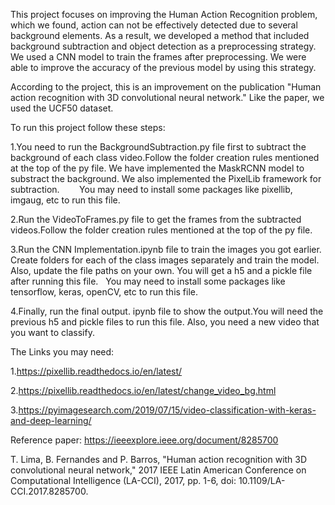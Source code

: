This project focuses on improving the Human Action Recognition problem, which we found, action can not be effectively detected due to several background elements.
As a result, we developed a method that included background subtraction and object detection as a preprocessing strategy. We used a CNN model to train the frames after preprocessing. We were able to improve the accuracy of the previous model by using this strategy.


According to the project, this is an improvement on the publication "Human action recognition with 3D convolutional neural network." Like the paper, we used the UCF50 dataset.












To run this project follow these steps:

1.You need to run the BackgroundSubtraction.py file first to subtract the background of each class video.Follow the folder creation rules mentioned at the top of the py file. We have implemented the MaskRCNN model to substract the background. We also implemented the PixelLib framework for subtraction.    
   You may need to install some packages like pixellib, imgaug, etc to run this file.


2.Run the VideoToFrames.py file to get the frames from the subtracted videos.Follow the folder creation rules mentioned at the top of the py file.


3.Run the CNN Implementation.ipynb file to train the images you got earlier. Create folders for each of the class images separately and train the model. Also, update the file paths on your own. You will get a h5 and a pickle file after running this file.
  You may need to install some packages like tensorflow, keras, openCV, etc to run this file.


4.Finally, run the final output. ipynb file to show the output.You will need the previous h5 and pickle files to run this file. Also, you need a new video that you want to classify.  













The Links you may need:

1.https://pixellib.readthedocs.io/en/latest/

2.https://pixellib.readthedocs.io/en/latest/change_video_bg.html

3.https://pyimagesearch.com/2019/07/15/video-classification-with-keras-and-deep-learning/















Reference paper:
https://ieeexplore.ieee.org/document/8285700

T. Lima, B. Fernandes and P. Barros, "Human action recognition with 3D convolutional neural network," 2017 IEEE Latin American Conference on Computational Intelligence (LA-CCI), 2017, pp. 1-6, doi: 10.1109/LA-CCI.2017.8285700.
